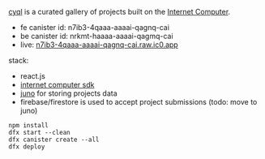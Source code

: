 [cyql](https://n7ib3-4qaaa-aaaai-qagnq-cai.raw.ic0.app/#/) is a curated gallery of projects built on the [Internet Computer](https://internetcomputer.org/).

- fe canister id: n7ib3-4qaaa-aaaai-qagnq-cai
- be canister id: nrkmt-haaaa-aaaai-qagmq-cai
- live: [n7ib3-4qaaa-aaaai-qagnq-cai.raw.ic0.app](https://n7ib3-4qaaa-aaaai-qagnq-cai.raw.ic0.app/)

stack:

- react.js
- [internet computer sdk](https://internetcomputer.org/docs/current/home)
- [juno](https://juno.build/) for storing projects data
- firebase/firestore is used to accept project submissions (todo: move to juno)

```
npm install
dfx start --clean
dfx canister create --all
dfx deploy
```
